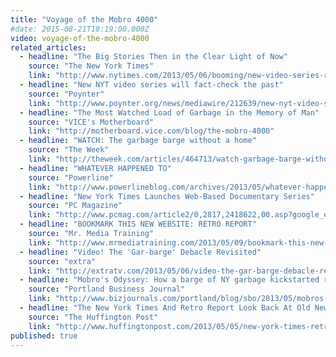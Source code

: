 ```yaml
---
title: "Voyage of the Mobro 4000"
#date: 2015-08-21T18:19:00.000Z
video: voyage-of-the-mobro-4000
related_articles:
  - headline: "The Big Stories Then in the Clear Light of Now"
    source: "The New York Times"
    link: "http://www.nytimes.com/2013/05/06/booming/new-video-series-re-examines-garbage-barge-fiasco.html?ref=booming"
  - headline: "New NYT video series will fact-check the past"
    source: "Poynter"
    link: "http://www.poynter.org/news/mediawire/212639/new-nyt-video-series-will-fact-check-the-past/"
  - headline: "The Most Watched Load of Garbage in the Memory of Man"
    source: "VICE's Motherboard"
    link: "http://motherboard.vice.com/blog/the-mobro-4000"
  - headline: "WATCH: The garbage barge without a home"
    source: "The Week"
    link: "http://theweek.com/articles/464713/watch-garbage-barge-without-home"
  - headline: "WHATEVER HAPPENED TO"
    source: "Powerline"
    link: "http://www.powerlineblog.com/archives/2013/05/whatever-happened-to.php"
  - headline: "New York Times Launches Web-Based Documentary Series"
    source: "PC Magazine"
    link: "http://www.pcmag.com/article2/0,2817,2418622,00.asp?google_editors_picks=true"
  - headline: "BOOKMARK THIS NEW WEBSITE: RETRO REPORT"
    source: "Mr. Media Training"
    link: "http://www.mrmediatraining.com/2013/05/09/bookmark-this-new-website-retro-report/"
  - headline: "Video! The 'Gar-barge' Debacle Revisited"
    source: "extra"
    link: "http://extratv.com/2013/05/06/video-the-gar-barge-debacle-revisited/"
  - headline: "Mobro's Odyssey: How a barge of NY garbage kickstarted recycling"
    source: "Portland Business Journal"
    link: "http://www.bizjournals.com/portland/blog/sbo/2013/05/mobros-odyssey-how-a-barge-of-ny-garba.html"
  - headline: "The New York Times And Retro Report Look Back At Old News Stories"
    source: "The Huffington Post"
    link: "http://www.huffingtonpost.com/2013/05/05/new-york-times-retro-report_n_3220329.html"
published: true
---
```


